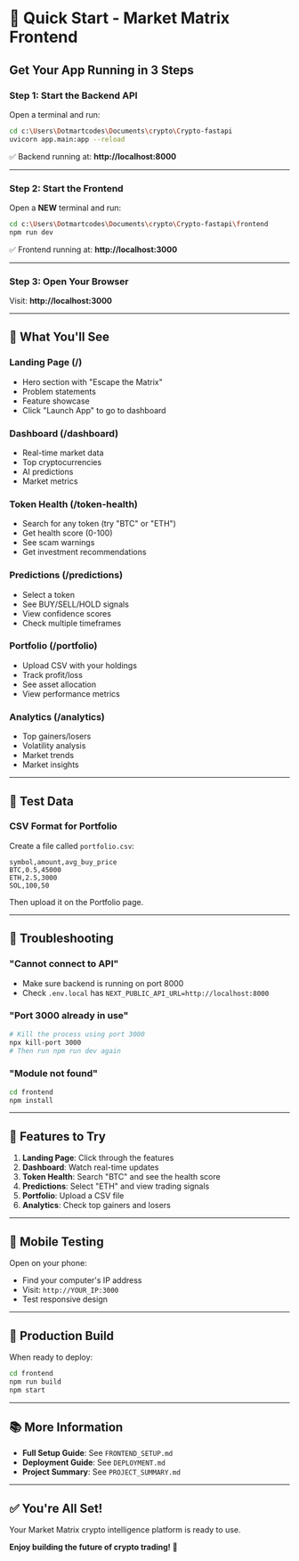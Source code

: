# 🚀 Quick Start - Market Matrix Frontend

## Get Your App Running in 3 Steps

### Step 1: Start the Backend API
Open a terminal and run:
```bash
cd c:\Users\Dotmartcodes\Documents\crypto\Crypto-fastapi
uvicorn app.main:app --reload
```

✅ Backend running at: **http://localhost:8000**

---

### Step 2: Start the Frontend
Open a **NEW** terminal and run:
```bash
cd c:\Users\Dotmartcodes\Documents\crypto\Crypto-fastapi\frontend
npm run dev
```

✅ Frontend running at: **http://localhost:3000**

---

### Step 3: Open Your Browser
Visit: **http://localhost:3000**

---

## 🎯 What You'll See

### **Landing Page** (/)
- Hero section with "Escape the Matrix"
- Problem statements
- Feature showcase
- Click "Launch App" to go to dashboard

### **Dashboard** (/dashboard)
- Real-time market data
- Top cryptocurrencies
- AI predictions
- Market metrics

### **Token Health** (/token-health)
- Search for any token (try "BTC" or "ETH")
- Get health score (0-100)
- See scam warnings
- Get investment recommendations

### **Predictions** (/predictions)
- Select a token
- See BUY/SELL/HOLD signals
- View confidence scores
- Check multiple timeframes

### **Portfolio** (/portfolio)
- Upload CSV with your holdings
- Track profit/loss
- See asset allocation
- View performance metrics

### **Analytics** (/analytics)
- Top gainers/losers
- Volatility analysis
- Market trends
- Market insights

---

## 📝 Test Data

### **CSV Format for Portfolio**
Create a file called `portfolio.csv`:
```csv
symbol,amount,avg_buy_price
BTC,0.5,45000
ETH,2.5,3000
SOL,100,50
```

Then upload it on the Portfolio page.

---

## 🔧 Troubleshooting

### **"Cannot connect to API"**
- Make sure backend is running on port 8000
- Check `.env.local` has `NEXT_PUBLIC_API_URL=http://localhost:8000`

### **"Port 3000 already in use"**
```bash
# Kill the process using port 3000
npx kill-port 3000
# Then run npm run dev again
```

### **"Module not found"**
```bash
cd frontend
npm install
```

---

## 🎨 Features to Try

1. **Landing Page**: Click through the features
2. **Dashboard**: Watch real-time updates
3. **Token Health**: Search "BTC" and see the health score
4. **Predictions**: Select "ETH" and view trading signals
5. **Portfolio**: Upload a CSV file
6. **Analytics**: Check top gainers and losers

---

## 📱 Mobile Testing

Open on your phone:
- Find your computer's IP address
- Visit: `http://YOUR_IP:3000`
- Test responsive design

---

## 🚀 Production Build

When ready to deploy:
```bash
cd frontend
npm run build
npm start
```

---

## 📚 More Information

- **Full Setup Guide**: See `FRONTEND_SETUP.md`
- **Deployment Guide**: See `DEPLOYMENT.md`
- **Project Summary**: See `PROJECT_SUMMARY.md`

---

## ✅ You're All Set!

Your Market Matrix crypto intelligence platform is ready to use.

**Enjoy building the future of crypto trading! 🎉**
